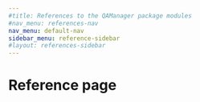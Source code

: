 ```yaml
---
#title: References to the QAManager package modules
#nav_menu: references-nav
nav_menu: default-nav
sidebar_menu: reference-sidebar
#layout: references-sidebar
---
```

# Reference page
